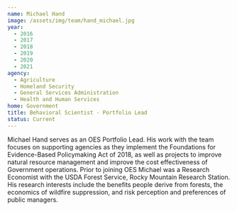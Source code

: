 ```yaml
---
name: Michael Hand
image: /assets/img/team/hand_michael.jpg
year:
  - 2016
  - 2017
  - 2018
  - 2019
  - 2020
  - 2021
agency:
  - Agriculture
  - Homeland Security
  - General Services Administration
  - Health and Human Services
home: Government
title: Behavioral Scientist - Portfolio Lead
status: Current
---
```


Michael Hand serves as an OES Portfolio Lead. His work with the team focuses on supporting agencies as they implement the Foundations for Evidence-Based Policymaking Act of 2018, as well as projects to improve natural resource management and improve the cost effectiveness of Government operations. Prior to joining OES Michael was a Research Economist with the USDA Forest Service, Rocky Mountain Research Station. His research interests include the benefits people derive from forests, the economics of wildfire suppression, and risk perception and preferences of public managers.	
